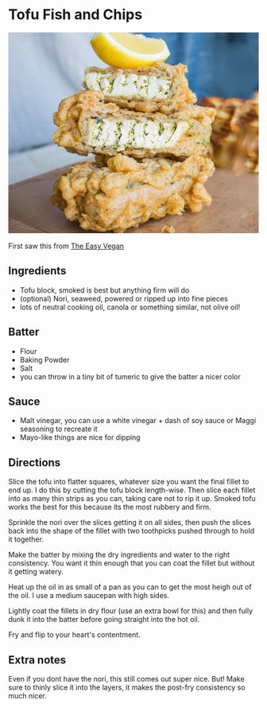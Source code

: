 # Tofu Fish and Chips

![Fish and Chips](../images/fish_and_chips.jpg)

First saw this from [The Easy Vegan](https://www.youtube.com/watch?v=TcJoUZAtITI)

## Ingredients
- Tofu block, smoked is best but anything firm will do
- (optional) Nori, seaweed, powered or ripped up into fine pieces
- lots of neutral cooking oil, canola or something similar, not olive oil!

## Batter
- Flour
- Baking Powder
- Salt
- you can throw in a tiny bit of tumeric to give the batter a nicer color

## Sauce
- Malt vinegar,  you can use a white vinegar + dash of soy sauce or Maggi seasoning to recreate it
- Mayo-like things are nice for dipping

## Directions
Slice the tofu into flatter squares, whatever size you want the final fillet to end up. I do this by cutting the tofu block length-wise. Then slice each fillet into as many thin strips as you can, taking care not to rip it up. Smoked tofu works the best for this because its the most rubbery and firm.

Sprinkle the nori over the slices getting it on all sides, then push the slices back into the shape of the fillet with two toothpicks pushed through to hold it together.

Make the batter by mixing the dry ingredients and water to the right consistency. You want it thin enough that you can coat the fillet but without it getting watery. 

Heat up the oil in as small of a pan as you can to get the most heigh out of the oil. I use a medium saucepan with high sides.

Lightly coat the fillets in dry flour (use an extra bowl for this) and then fully dunk it into the batter before going straight into the hot oil.

Fry and flip to your heart's contentment.

## Extra notes

Even if you dont have the nori, this still comes out super nice. But! Make sure to thinly slice it into the layers, it makes the post-fry consistency so much nicer.